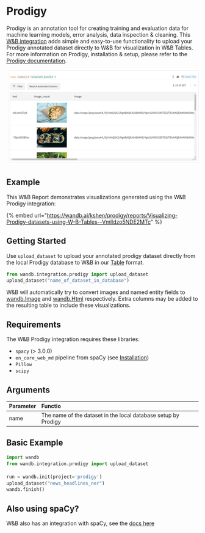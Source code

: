 # Prodigy

Prodigy is an annotation tool for creating training and evaluation data for machine learning models, error analysis, data inspection & cleaning. This [W&B integration](https://github.com/wandb/client/blob/master/wandb/integration/prodigy/prodigy.py) adds simple and easy-to-use functionality to upload your Prodigy annotated dataset directly to W&B for visualization in W&B Tables. For more information on Prodigy, installation & setup, please refer to the [Prodigy documentation](https://prodi.gy/docs/).

![W&amp;B Tables enables you to explore yourcan visualise your Prodigy datasets](../../../.gitbook/assets/screenshot-from-2021-08-25-13-04-57.png)

## Example

This W&B Report demonstrates visualizations generated using the W&B Prodigy integration:

{% embed url="https://wandb.ai/kshen/prodigy/reports/Visualizing-Prodigy-datasets-using-W-B-Tables--Vmlldzo5NDE2MTc" %}

## Getting Started

Use `upload_dataset` to upload your annotated prodigy dataset directly from the local Prodigy database to W&B in our [Table](https://docs.wandb.ai/ref/python/data-types/table) format.

```python
from wandb.integration.prodigy import upload_dataset
upload_dataset("name_of_dataset_in_database")
```

W&B will automatically try to convert images and named entity fields to [wandb.Image](https://docs.wandb.ai/ref/python/data-types/image) and [wandb.Html](https://docs.wandb.ai/ref/python/data-types/html) respectively. Extra columns may be added to the resulting table to include these visualizations.

## Requirements

The W&B Prodigy integration requires these libraries:

* `spacy` \(&gt; 3.0.0\)
* `en_core_web_md` pipeline from spaCy \(see [Installation](https://spacy.io/usage/models)\)
* `Pillow`
* `scipy`

## Arguments

| Parameter | Functio |
| :--- | :--- |
| name | The name of the dataset in the local database setup by Prodigy |

## Basic Example

```python
import wandb
from wandb.integration.prodigy import upload_dataset

run = wandb.init(project='prodigy')
upload_dataset("news_headlines_ner")
wandb.finish()
```

## Also using spaCy?

W&B also has an integration with spaCy, see the [docs here](https://docs.wandb.ai/guides/integrations/spacy)

